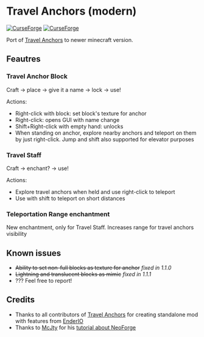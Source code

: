 
# Travel Anchors (modern)

[![CurseForge](https://cf.way2muchnoise.eu/full_1208628_downloads.svg?badge_style=for_the_badge)](https://www.curseforge.com/minecraft/mc-mods/travel-anchors-modern)
[![CurseForge](https://cf.way2muchnoise.eu/versions/MC%20version_1208628_all.svg?badge_style=for_the_badge)](https://www.curseforge.com/minecraft/mc-mods/travel-anchors-modern)

Port of [Travel Anchors](https://www.curseforge.com/minecraft/mc-mods/travel-anchors) to newer minecraft version.

## Feautres

### Travel Anchor Block
Craft -> place -> give it a name -> lock -> use!

Actions:
* Right-click with block: set block's texture for anchor
* Right-click: opens GUI with name change
* Shift+Right-click with empty hand: unlocks
* When standing on anchor, explore nearby anchors and teleport on them by just right-click. Jump and shift also supported for elevator purposes

### Travel Staff
Craft -> enchant? -> use!

Actions:
* Explore travel anchors when held and use right-click to teleport
* Use with shift to teleport on short distances

### Teleportation Range enchantment

New enchantment, only for Travel Staff. Increases range for travel anchors visibility

## Known issues
* ~~Ability to set non-full blocks as texture for anchor~~ *fixed in 1.1.0*
* ~~Lightning and translucent blocks as mimic~~ *fixed in 1.1.1*
* ??? Feel free to report!

## Credits

* Thanks to all contributors of [Travel Anchors](https://github.com/castcrafter/travel_anchors) for creating standalone mod with features from [EnderIO](https://github.com/Team-EnderIO/EnderIO)
* Thanks to [McJty](https://github.com/mcjtymods) for his [tutorial about NeoForge](https://www.mcjty.eu/docs/1.20.4_neo/ep1) 